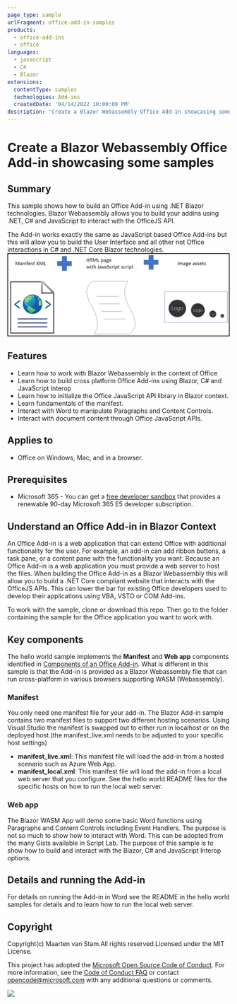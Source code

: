 ```yaml
---
page_type: sample
urlFragment: office-add-in-samples
products:
  - office-add-ins
  - office
languages:
  - javascript
  - C#
  - Blazor
extensions:
  contentType: samples
  technologies: Add-ins
  createdDate: '04/14/2022 10:00:00 PM'
description: 'Create a Blazor Webassembly Office Add-in showcasing some samples.'
---
```


# Create a Blazor Webassembly Office Add-in showcasing some samples

## Summary

This sample shows how to build an Office Add-in using .NET Blazor technologies.
Blazor Webassembly allows you to build your addins using .NET, C# and JavaScript to interact with the OfficeJS API.

The Add-in works exactly the same as JavaScript based Office Add-ins but this will allow you to build the User Interface and all other not Office interactions in C# and .NET Core Blazor technologies.
![Diagram showing a hello project consists of a manifest, HTML page, and image assets.](../hello-world/images/hello-world-introduction.png)

## Features

- Learn how to work with Blazor Webassembly in the context of Office
- Learn how to build cross platform Office Add-ins using Blazor, C# and JavaScript Interop
- Learn how to initialize the Office JavaScript API library in Blazor context.
- Learn fundamentals of the manifest.
- Interact with Word to manipulate Paragraphs and Content Controls.
- Interact with document content through Office JavaScript APIs.

## Applies to

- Office on Windows, Mac, and in a browser.

## Prerequisites

- Microsoft 365 - You can get a [free developer sandbox](https://developer.microsoft.com/microsoft-365/dev-program#Subscription) that provides a renewable 90-day Microsoft 365 E5 developer subscription.

## Understand an Office Add-in in Blazor Context

An Office Add-in is a web application that can extend Office with additional functionality for the user. For example, an add-in can add ribbon buttons, a task pane, or a content pane with the functionality you want. Because an Office Add-in is a web application you must provide a web server to host the files.
When building the Office Add-in as a Blazor Webassembly this will allow you to build a .NET Core compliant website that interacts with the OfficeJS APIs. This can lower the bar for existing Office developers used to develop their applications using VBA, VSTO or COM Add-ins.

To work with the sample, clone or download this repo. Then go to the folder containing the sample for the Office application you want to work with.

## Key components

The hello world sample implements the **Manifest** and **Web app** components identified in [Components of an Office Add-in](https://docs.microsoft.com/office/dev/add-ins/overview/office-add-ins#components-of-an-office-add-in).
What is different in this sample is that the Add-in is provided as a Blazor Webassembly file that can run cross-platform in various browsers supporting WASM (Webassembly).

### Manifest

You only need one manifest file for your add-in. The Blazor Add-in sample contains two manifest files to support two different hosting scenarios.
Using Visual Studio the manifest is swapped out to either run in localhost or on the deployed host (the manifest_live.xml needs to be adjusted to your specific host settings)

- **manifest_live.xml**: This manifest file will load the add-in from a hosted scenario such as Azure Web App.
- **manifest_local.xml**: This manifest file will load the add-in from a local web server that you configure. See the hello world README files for the specific hosts on how to run the local web server.

### Web app

The Blazor WASM App will demo some basic Word functions using Paragraphs and Content Controls including Event Handlers.
The purpose is not so much to show how to interact with Word. This can be adopted from the many Gists available in Script Lab. The purpose of this sample is to show how to build and interact with the Blazor, C# and JavaScript Interop options.

## Details and running the Add-in

For details on running the Add-in in Word see the README in the hello world samples for details and to learn how to run the local web server.

## Copyright

Copyright(c) Maarten van Stam.All rights reserved.Licensed under the MIT License.

This project has adopted the [Microsoft Open Source Code of Conduct](https://opensource.microsoft.com/codeofconduct/). For more information, see the [Code of Conduct FAQ](https://opensource.microsoft.com/codeofconduct/faq/) or contact [opencode@microsoft.com](mailto:opencode@microsoft.com) with any additional questions or comments.

<img src="https://telemetry.sharepointpnp.com/pnp-officeaddins/samples/word-blazor-add-in" />